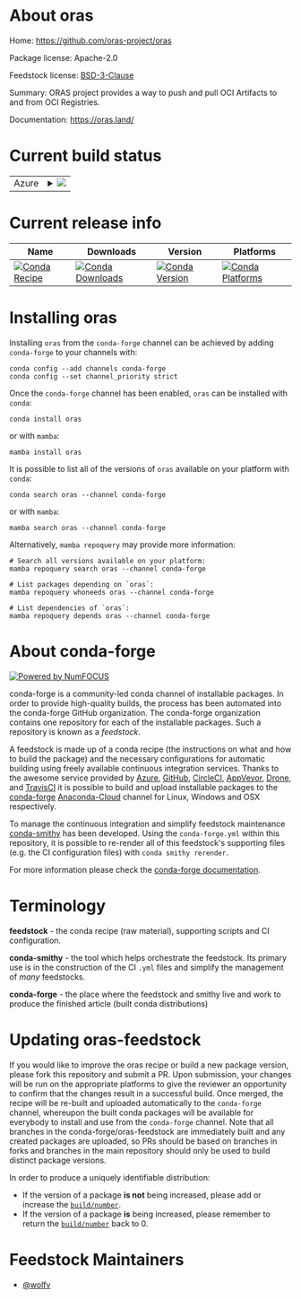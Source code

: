 About oras
==========

Home: https://github.com/oras-project/oras

Package license: Apache-2.0

Feedstock license: [BSD-3-Clause](https://github.com/conda-forge/oras-feedstock/blob/main/LICENSE.txt)

Summary: ORAS project provides a way to push and pull OCI Artifacts to and from OCI Registries.

Documentation: https://oras.land/

Current build status
====================


<table>
    
  <tr>
    <td>Azure</td>
    <td>
      <details>
        <summary>
          <a href="https://dev.azure.com/conda-forge/feedstock-builds/_build/latest?definitionId=16023&branchName=main">
            <img src="https://dev.azure.com/conda-forge/feedstock-builds/_apis/build/status/oras-feedstock?branchName=main">
          </a>
        </summary>
        <table>
          <thead><tr><th>Variant</th><th>Status</th></tr></thead>
          <tbody><tr>
              <td>linux_64</td>
              <td>
                <a href="https://dev.azure.com/conda-forge/feedstock-builds/_build/latest?definitionId=16023&branchName=main">
                  <img src="https://dev.azure.com/conda-forge/feedstock-builds/_apis/build/status/oras-feedstock?branchName=main&jobName=linux&configuration=linux_64_" alt="variant">
                </a>
              </td>
            </tr><tr>
              <td>osx_64</td>
              <td>
                <a href="https://dev.azure.com/conda-forge/feedstock-builds/_build/latest?definitionId=16023&branchName=main">
                  <img src="https://dev.azure.com/conda-forge/feedstock-builds/_apis/build/status/oras-feedstock?branchName=main&jobName=osx&configuration=osx_64_" alt="variant">
                </a>
              </td>
            </tr><tr>
              <td>win_64</td>
              <td>
                <a href="https://dev.azure.com/conda-forge/feedstock-builds/_build/latest?definitionId=16023&branchName=main">
                  <img src="https://dev.azure.com/conda-forge/feedstock-builds/_apis/build/status/oras-feedstock?branchName=main&jobName=win&configuration=win_64_" alt="variant">
                </a>
              </td>
            </tr>
          </tbody>
        </table>
      </details>
    </td>
  </tr>
</table>

Current release info
====================

| Name | Downloads | Version | Platforms |
| --- | --- | --- | --- |
| [![Conda Recipe](https://img.shields.io/badge/recipe-oras-green.svg)](https://anaconda.org/conda-forge/oras) | [![Conda Downloads](https://img.shields.io/conda/dn/conda-forge/oras.svg)](https://anaconda.org/conda-forge/oras) | [![Conda Version](https://img.shields.io/conda/vn/conda-forge/oras.svg)](https://anaconda.org/conda-forge/oras) | [![Conda Platforms](https://img.shields.io/conda/pn/conda-forge/oras.svg)](https://anaconda.org/conda-forge/oras) |

Installing oras
===============

Installing `oras` from the `conda-forge` channel can be achieved by adding `conda-forge` to your channels with:

```
conda config --add channels conda-forge
conda config --set channel_priority strict
```

Once the `conda-forge` channel has been enabled, `oras` can be installed with `conda`:

```
conda install oras
```

or with `mamba`:

```
mamba install oras
```

It is possible to list all of the versions of `oras` available on your platform with `conda`:

```
conda search oras --channel conda-forge
```

or with `mamba`:

```
mamba search oras --channel conda-forge
```

Alternatively, `mamba repoquery` may provide more information:

```
# Search all versions available on your platform:
mamba repoquery search oras --channel conda-forge

# List packages depending on `oras`:
mamba repoquery whoneeds oras --channel conda-forge

# List dependencies of `oras`:
mamba repoquery depends oras --channel conda-forge
```


About conda-forge
=================

[![Powered by
NumFOCUS](https://img.shields.io/badge/powered%20by-NumFOCUS-orange.svg?style=flat&colorA=E1523D&colorB=007D8A)](https://numfocus.org)

conda-forge is a community-led conda channel of installable packages.
In order to provide high-quality builds, the process has been automated into the
conda-forge GitHub organization. The conda-forge organization contains one repository
for each of the installable packages. Such a repository is known as a *feedstock*.

A feedstock is made up of a conda recipe (the instructions on what and how to build
the package) and the necessary configurations for automatic building using freely
available continuous integration services. Thanks to the awesome service provided by
[Azure](https://azure.microsoft.com/en-us/services/devops/), [GitHub](https://github.com/),
[CircleCI](https://circleci.com/), [AppVeyor](https://www.appveyor.com/),
[Drone](https://cloud.drone.io/welcome), and [TravisCI](https://travis-ci.com/)
it is possible to build and upload installable packages to the
[conda-forge](https://anaconda.org/conda-forge) [Anaconda-Cloud](https://anaconda.org/)
channel for Linux, Windows and OSX respectively.

To manage the continuous integration and simplify feedstock maintenance
[conda-smithy](https://github.com/conda-forge/conda-smithy) has been developed.
Using the ``conda-forge.yml`` within this repository, it is possible to re-render all of
this feedstock's supporting files (e.g. the CI configuration files) with ``conda smithy rerender``.

For more information please check the [conda-forge documentation](https://conda-forge.org/docs/).

Terminology
===========

**feedstock** - the conda recipe (raw material), supporting scripts and CI configuration.

**conda-smithy** - the tool which helps orchestrate the feedstock.
                   Its primary use is in the construction of the CI ``.yml`` files
                   and simplify the management of *many* feedstocks.

**conda-forge** - the place where the feedstock and smithy live and work to
                  produce the finished article (built conda distributions)


Updating oras-feedstock
=======================

If you would like to improve the oras recipe or build a new
package version, please fork this repository and submit a PR. Upon submission,
your changes will be run on the appropriate platforms to give the reviewer an
opportunity to confirm that the changes result in a successful build. Once
merged, the recipe will be re-built and uploaded automatically to the
`conda-forge` channel, whereupon the built conda packages will be available for
everybody to install and use from the `conda-forge` channel.
Note that all branches in the conda-forge/oras-feedstock are
immediately built and any created packages are uploaded, so PRs should be based
on branches in forks and branches in the main repository should only be used to
build distinct package versions.

In order to produce a uniquely identifiable distribution:
 * If the version of a package **is not** being increased, please add or increase
   the [``build/number``](https://docs.conda.io/projects/conda-build/en/latest/resources/define-metadata.html#build-number-and-string).
 * If the version of a package **is** being increased, please remember to return
   the [``build/number``](https://docs.conda.io/projects/conda-build/en/latest/resources/define-metadata.html#build-number-and-string)
   back to 0.

Feedstock Maintainers
=====================

* [@wolfv](https://github.com/wolfv/)

